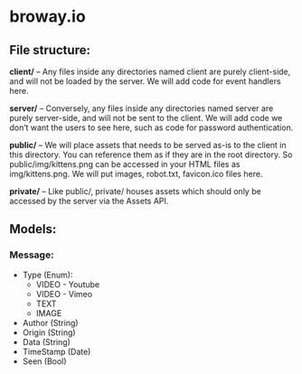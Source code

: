 # broway.io

## File structure:
**client/** – Any files inside any directories named client are purely client-side, and will not be loaded by the server. We will add code for event handlers here.

**server/** – Conversely, any files inside any directories named server are purely server-side, and will not be sent to the client. We will add code we don’t want the users to see here, such as code for password authentication.

**public/** – We will place assets that needs to be served as-is to the client in this directory. You can reference them as if they are in the root directory. So public/img/kittens.png can be accessed in your HTML files as img/kittens.png. We will put images, robot.txt, favicon.ico files here.

**private/** – Like public/, private/ houses assets which should only be accessed by the server via the Assets API.

## Models:

### Message:
- Type (Enum):
    - VIDEO - Youtube
    - VIDEO - Vimeo
    - TEXT
    - IMAGE
- Author (String)
- Origin (String)
- Data (String)
- TimeStamp (Date)
- Seen (Bool)
